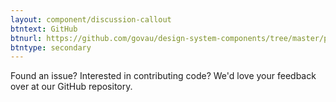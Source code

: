 ```yaml
---
layout: component/discussion-callout
btntext: GitHub
btnurl: https://github.com/govau/design-system-components/tree/master/packages/inpage-nav
btntype: secondary
---
```


 Found an issue? Interested in contributing code? We'd love your feedback over at our GitHub repository.
